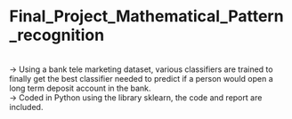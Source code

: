 # Final_Project_Mathematical_Pattern_recognition
<br /> -> Using a bank tele marketing dataset, various classifiers are trained to finally get the best classifier needed to predict if a person would open a long term deposit account in the bank.
<br /> -> Coded in Python using the library sklearn, the code and report are included.
